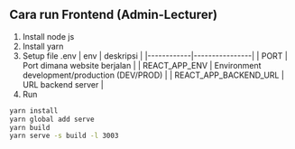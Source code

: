 ## Cara run Frontend (Admin-Lecturer)

1.  Install node js
2.  Install yarn
3.  Setup file .env
    | env | deskripsi |
    |------------|----------------|
    | PORT | Port dimana website berjalan |
    | REACT_APP_ENV | Environment development/production (DEV/PROD) |
    | REACT_APP_BACKEND_URL | URL backend server |
4.  Run

```sh
yarn install
yarn global add serve
yarn build
yarn serve -s build -l 3003
```
